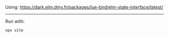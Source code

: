 Using:
    https://dark.elm.dmy.fr/packages/lue-bird/elm-state-interface/latest/

---

Run with:

```
npx vite
```

